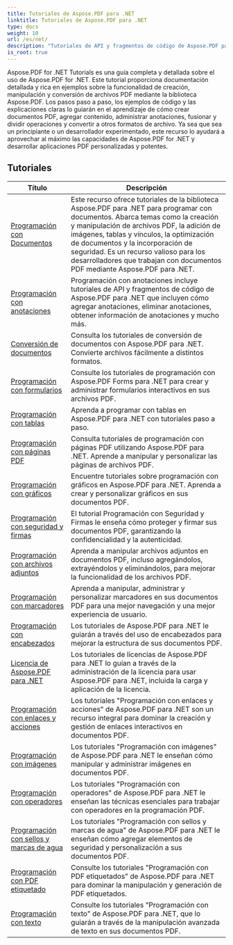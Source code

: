 ```yaml
---
title: Tutoriales de Aspose.PDF para .NET
linktitle: Tutoriales de Aspose.PDF para .NET
type: docs
weight: 10
url: /es/net/
description: "Tutoriales de API y fragmentos de código de Aspose.PDF para .NET que incluyen la creación, edición, conversión, impresión y muchas más funciones de procesamiento de documentos PDF"
is_root: true
---
```


Aspose.PDF for .NET Tutorials es una guía completa y detallada sobre el uso de Aspose.PDF for .NET. Este tutorial proporciona documentación detallada y rica en ejemplos sobre la funcionalidad de creación, manipulación y conversión de archivos PDF mediante la biblioteca Aspose.PDF. Los pasos paso a paso, los ejemplos de código y las explicaciones claras lo guiarán en el aprendizaje de cómo crear documentos PDF, agregar contenido, administrar anotaciones, fusionar y dividir operaciones y convertir a otros formatos de archivo. Ya sea que sea un principiante o un desarrollador experimentado, este recurso lo ayudará a aprovechar al máximo las capacidades de Aspose.PDF for .NET y desarrollar aplicaciones PDF personalizadas y potentes.

## Tutoriales
| Título | Descripción |
| --- | --- | 
| [Programación con Documentos](./programming-with-document/) | Este recurso ofrece tutoriales de la biblioteca Aspose.PDF para .NET para programar con documentos. Abarca temas como la creación y manipulación de archivos PDF, la adición de imágenes, tablas y vínculos, la optimización de documentos y la incorporación de seguridad. Es un recurso valioso para los desarrolladores que trabajan con documentos PDF mediante Aspose.PDF para .NET. |
| [Programación con anotaciones](./annotations/) | Programación con anotaciones incluye tutoriales de API y fragmentos de código de Aspose.PDF para .NET que incluyen cómo agregar anotaciones, eliminar anotaciones, obtener información de anotaciones y mucho más. |  
| [Conversión de documentos](./document-conversion/) | Consulta los tutoriales de conversión de documentos con Aspose.PDF para .NET. Convierte archivos fácilmente a distintos formatos. |
| [Programación con formularios](./programming-with-forms/) | Consulte los tutoriales de programación con Aspose.PDF Forms para .NET para crear y administrar formularios interactivos en sus archivos PDF. |
| [Programación con tablas](./programming-with-tables/) | Aprenda a programar con tablas en Aspose.PDF para .NET con tutoriales paso a paso. | 
| [Programación con páginas PDF](./programming-with-pdf-pages/) | Consulta tutoriales de programación con páginas PDF utilizando Aspose.PDF para .NET. Aprende a manipular y personalizar las páginas de archivos PDF. |
| [Programación con gráficos](./programming-with-graphs/) | Encuentre tutoriales sobre programación con gráficos en Aspose.PDF para .NET. Aprenda a crear y personalizar gráficos en sus documentos PDF. |
| [Programación con seguridad y firmas](./programming-with-security-and-signatures/) | El tutorial Programación con Seguridad y Firmas le enseña cómo proteger y firmar sus documentos PDF, garantizando la confidencialidad y la autenticidad. |
| [Programación con archivos adjuntos](./programming-with-attachments/) | Aprenda a manipular archivos adjuntos en documentos PDF, incluso agregándolos, extrayéndolos y eliminándolos, para mejorar la funcionalidad de los archivos PDF. |
| [Programación con marcadores](./programming-with-bookmarks/) | Aprenda a manipular, administrar y personalizar marcadores en sus documentos PDF para una mejor navegación y una mejor experiencia de usuario. |
| [Programación con encabezados](./programming-with-headings/) | Los tutoriales de Aspose.PDF para .NET le guiarán a través del uso de encabezados para mejorar la estructura de sus documentos PDF. |
| [Licencia de Aspose.PDF para .NET](./licensing-aspose-pdf/) | Los tutoriales de licencias de Aspose.PDF para .NET lo guían a través de la administración de la licencia para usar Aspose.PDF para .NET, incluida la carga y aplicación de la licencia. |
| [Programación con enlaces y acciones](./programming-with-links-and-actions/) | Los tutoriales "Programación con enlaces y acciones" de Aspose.PDF para .NET son un recurso integral para dominar la creación y gestión de enlaces interactivos en documentos PDF. |
| [Programación con imágenes](./programming-with-images/) | Los tutoriales "Programación con imágenes" de Aspose.PDF para .NET le enseñan cómo manipular y administrar imágenes en documentos PDF. |
| [Programación con operadores](./programming-with-operators/) | Los tutoriales "Programación con operadores" de Aspose.PDF para .NET le enseñan las técnicas esenciales para trabajar con operadores en la programación PDF. |
| [Programación con sellos y marcas de agua](./programming-with-stamps-and-watermarks/) | Los tutoriales "Programación con sellos y marcas de agua" de Aspose.PDF para .NET le enseñan cómo agregar elementos de seguridad y personalización a sus documentos PDF. |
| [Programación con PDF etiquetado](./programming-with-tagged-pdf/) | Consulte los tutoriales "Programación con PDF etiquetados" de Aspose.PDF para .NET para dominar la manipulación y generación de PDF etiquetados. |
| [Programación con texto](./programming-with-text/) | Consulte los tutoriales "Programación con texto" de Aspose.PDF para .NET, que lo guiarán a través de la manipulación avanzada de texto en sus documentos PDF. |